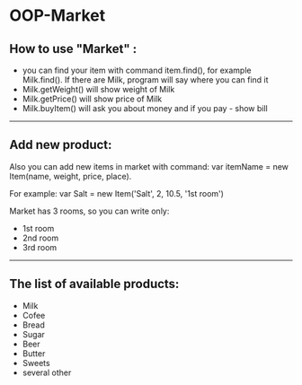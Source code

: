 # OOP-Market

## How to use "Market" :
* you can find your item with command item.find(), for example Milk.find(). If there are Milk, program will say where you can find it
* Milk.getWeight() will show weight of Milk
* Milk.getPrice() will show price of Milk
* Milk.buyItem() will ask you about money and if you pay - show bill

* * *

## Add new product: 

Also you can add new items in market with command: var itemName = new Item(name, weight, price, place).
 
For example: var Salt = new Item('Salt', 2, 10.5, '1st room')
 
Market has 3 rooms, so you can write only:
* 1st room
* 2nd room
* 3rd room
 
* * *

## The list of available products: 
 * Milk
 * Cofee
 * Bread
 * Sugar 
 * Beer
 * Butter
 * Sweets
 * several other
